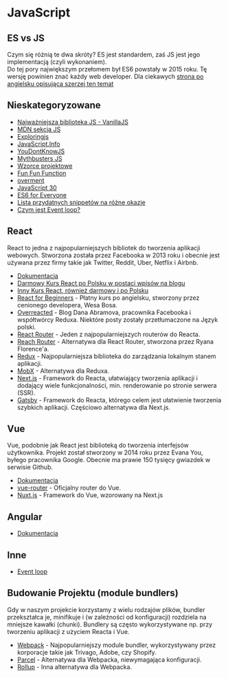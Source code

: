 # JavaScript

## ES vs JS
Czym się różnią te dwa skróty? ES jest standardem, zaś JS jest jego implementacją (czyli wykonaniem).<br />
Do tej pory największym przełomem był ES6 powstały w 2015 roku. Tę wersję powinien znać każdy web developer. Dla ciekawych [strona po angielsku opisująca szerzej ten temat](https://flaviocopes.com/ecmascript/)

## Nieskategoryzowane
* [Najważniejsza biblioteka JS - VanillaJS](http://vanilla-js.com/)
* [MDN sekcja JS](https://developer.mozilla.org/pl/docs/Web/JavaScript)
* [Exploringjs](http://exploringjs.com/)
* [JavaScript.Info](https://javascript.info/)
* [YouDontKnowJS](https://github.com/getify/You-Dont-Know-JS/blob/master/README.md)
* [Mythbusters JS](https://mythbusters.js.org/)
* [Wzorce projektowe](https://addyosmani.com/resources/essentialjsdesignpatterns/book/)
* [Fun Fun Function](https://www.youtube.com/channel/UCO1cgjhGzsSYb1rsB4bFe4Q)
* [overment](https://www.youtube.com/channel/UC_MIaHmSkt9JHNZfQ_gUmrg/featured)
* [JavaScript 30](https://javascript30.com/)
* [ES6 for Everyone](https://es6.io/)
* [Lista przydatnych snippetów na różne okazje](https://codetogo.io/)
* [Czym jest Event loop?](https://youtu.be/8aGhZQkoFbQ)

## React

React to jedna z najpopularniejszych bibliotek do tworzenia aplikacji webowych. Stworzona została przez Facebooka w 2013 roku i obecnie jest używana przez firmy takie jak Twitter, Reddit, Uber, Netflix i Airbnb.

* [Dokumentacja](https://reactjs.org/docs/getting-started.html)
* [Darmowy Kurs React po Polsku w postaci wpisów na blogu](https://typeofweb.com/kurs/react-js/)
* [Inny Kurs React, również darmowy i po Polsku](http://szczecinski.eu)
* [React for Beginners](https://reactforbeginners.com/) - Płatny kurs po angielsku, stworzony przez cenionego developera, Wesa Bosa.
* [Overreacted](https://overreacted.io/) - Blog Dana Abramova, pracownika Facebooka i współtwórcy Reduxa. Niektóre posty zostały przetłumaczone na Język polski.
* [React Router](https://reacttraining.com/react-router/) - Jeden z najpopularniejszych routerów do Reacta.
* [Reach Router](https://reach.tech/router) - Alternatywa dla React Router, stworzona przez Ryana Florence'a.
* [Redux](https://redux.js.org/) - Najpopularniejsza biblioteka do zarządzania lokalnym stanem aplikacji.
* [MobX](https://mobx.js.org/) - Alternatywa dla Reduxa.
* [Next.js](https://nextjs.org/) - Framework do Reacta, ułatwiający tworzenia aplikacji i dodający wiele funkcjonalności, min. renderowanie po stronie serwera (SSR).
* [Gatsby](https://www.gatsbyjs.org/) - Framework do Reacta, którego celem jest ułatwienie tworzenia szybkich aplikacji. Częściowo alternatywa dla Next.js.

## Vue

Vue, podobnie jak React jest biblioteką do tworzenia interfejsów użytkownika. Projekt został stworzony w 2014 roku przez Evana You, byłego pracownika Google. Obecnie ma prawie 150 tysięcy gwiazdek w serwisie Github. 

* [Dokumentacja](https://vuejs.org/v2/guide/)
* [vue-router](https://router.vuejs.org/) - Oficjalny router do Vue.
* [Nuxt.js](https://nuxtjs.org/) - Framework do Vue, wzorowany na Next.js

## Angular
* [Dokumentacja](https://angular.io/docs)

## Inne
* [Event loop](https://www.youtube.com/watch?v=8aGhZQkoFbQ&feature=youtu.be&fbclid=IwAR3-lP97INfmRzM9xLJWwwFIFw0QBszBhB0AtWaUtOvcK5O5e5YHgEbgbnI)

## Budowanie Projektu (module bundlers)

Gdy w naszym projekcie korzystamy z wielu rodzajów plików, bundler przekształca je, minifikuje i (w zależności od konfiguracji) rozdziela na mniejsze kawałki (chunki). Bundlery są często wykorzystywane np. przy tworzeniu aplikacji z użyciem Reacta i Vue.

* [Webpack](https://webpack.js.org/) - Najpopularniejszy module bundler, wykorzystywany przez korporacje takie jak Trivago, Adobe, czy Shopify.
* [Parcel](https://parceljs.org/) - Alternatywa dla Webpacka, niewymagająca konfiguracji.
* [Rollup](https://rollupjs.org/guide/en) - Inna alternatywa dla Webpacka.
